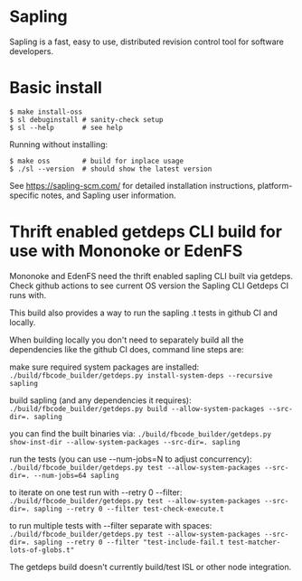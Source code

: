 # Sapling

Sapling is a fast, easy to use, distributed revision control tool for software
developers.


# Basic install

```
$ make install-oss
$ sl debuginstall # sanity-check setup
$ sl --help       # see help
```


Running without installing:

```
$ make oss        # build for inplace usage
$ ./sl --version  # should show the latest version
```

See <https://sapling-scm.com/> for detailed installation instructions,
platform-specific notes, and Sapling user information.

# Thrift enabled getdeps CLI build for use with Mononoke or EdenFS

Mononoke and EdenFS need the thrift enabled sapling CLI built via getdeps. Check github actions to see current OS version the Sapling CLI Getdeps CI runs with.

This build also provides a way to run the sapling .t tests in github CI and locally.

When building locally you don't need to separately build all the dependencies like the github CI does, command line steps are:

make sure required system packages are installed:
`./build/fbcode_builder/getdeps.py install-system-deps --recursive sapling`

build sapling (and any dependencies it requires):
`./build/fbcode_builder/getdeps.py build --allow-system-packages --src-dir=. sapling`

you can find the built binaries via:
`./build/fbcode_builder/getdeps.py show-inst-dir --allow-system-packages --src-dir=. sapling`

run the tests (you can use --num-jobs=N to adjust concurrency):
`./build/fbcode_builder/getdeps.py test --allow-system-packages --src-dir=. --num-jobs=64 sapling`

to iterate on one test run with --retry 0 --filter:
`./build/fbcode_builder/getdeps.py test --allow-system-packages --src-dir=. sapling --retry 0 --filter test-check-execute.t`

to run multiple tests with --filter separate with spaces:
`./build/fbcode_builder/getdeps.py test --allow-system-packages --src-dir=. sapling --retry 0 --filter "test-include-fail.t test-matcher-lots-of-globs.t"`

The getdeps build doesn't currently build/test ISL or other node integration.
